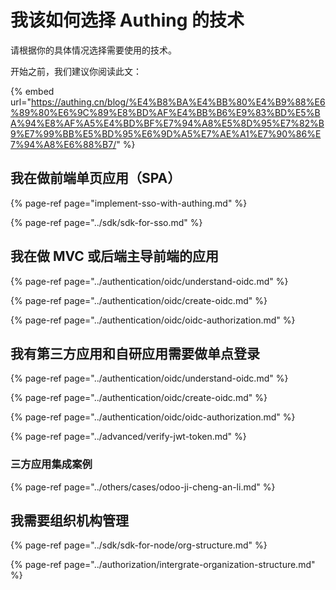# 我该如何选择 Authing 的技术

请根据你的具体情况选择需要使用的技术。

开始之前，我们建议你阅读此文：

{% embed url="https://authing.cn/blog/%E4%B8%BA%E4%BB%80%E4%B9%88%E6%89%80%E6%9C%89%E8%BD%AF%E4%BB%B6%E9%83%BD%E5%BA%94%E8%AF%A5%E4%BD%BF%E7%94%A8%E5%8D%95%E7%82%B9%E7%99%BB%E5%BD%95%E6%9D%A5%E7%AE%A1%E7%90%86%E7%94%A8%E6%88%B7/" %}

## 我在做前端单页应用（SPA）

{% page-ref page="implement-sso-with-authing.md" %}

{% page-ref page="../sdk/sdk-for-sso.md" %}

## 我在做 MVC 或后端主导前端的应用

{% page-ref page="../authentication/oidc/understand-oidc.md" %}

{% page-ref page="../authentication/oidc/create-oidc.md" %}

{% page-ref page="../authentication/oidc/oidc-authorization.md" %}

## 我有第三方应用和自研应用需要做单点登录

{% page-ref page="../authentication/oidc/understand-oidc.md" %}

{% page-ref page="../authentication/oidc/create-oidc.md" %}

{% page-ref page="../authentication/oidc/oidc-authorization.md" %}

{% page-ref page="../advanced/verify-jwt-token.md" %}

### 三方应用集成案例

{% page-ref page="../others/cases/odoo-ji-cheng-an-li.md" %}

## 我需要组织机构管理

{% page-ref page="../sdk/sdk-for-node/org-structure.md" %}

{% page-ref page="../authorization/intergrate-organization-structure.md" %}

## 

